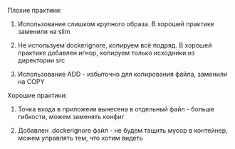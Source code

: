 Плохие практики:

1. Использование слишком крупного образа. В хорошей практике заменили на slim

2. Не используем dockerignore, копируем всё подряд. В хорошей практике добавлен игнор, копируем только исходники из директории src

3. Использование ADD - избыточно для копирования файла, заменили на COPY 

Хорошие практики:

1. Точка входа в приложеия вынесена в отдельный файл - больше гибкости, можем заменять конфиг

2. Добавлен .dockerignore файл - не будем тащить мусор в контейнер, можем управлять тем, что хотим видеть 

